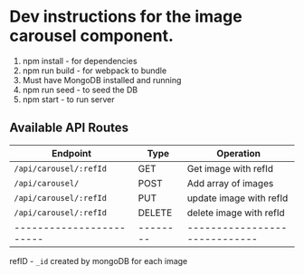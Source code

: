 # Dev instructions for the image carousel component.
1. npm install - for dependencies
2. npm run build -  for webpack to bundle
3. Must have MongoDB installed and running
4. npm run seed - to seed the DB
5. npm start - to run server


## Available API Routes

| Endpoint               | Type   | Operation                   |
|------------------------|--------|-----------------------------|
| `/api/carousel/:refId` | GET    | Get image with refId        |
| `/api/carousel/`       | POST   | Add array of images         |
| `/api/carousel/:refId` | PUT    | update image with refId     |
| `/api/carousel/:refId` | DELETE | delete image with refId     |
|------------------------|--------|-----------------------------|
refID - `_id` created by mongoDB for each image